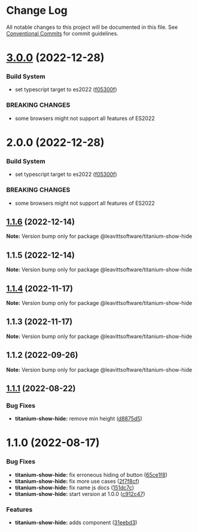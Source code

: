 # Change Log

All notable changes to this project will be documented in this file.
See [Conventional Commits](https://conventionalcommits.org) for commit guidelines.

# [3.0.0](https://github.com/LeavittSoftware/titanium-elements/compare/@leavittsoftware/titanium-show-hide@2.0.0...@leavittsoftware/titanium-show-hide@3.0.0) (2022-12-28)

### Build System

- set typescript target to es2022 ([f05300f](https://github.com/LeavittSoftware/titanium-elements/commit/f05300fb73bb634f2e7d0ae6a8c1b08132ee2b6a))

### BREAKING CHANGES

- some browsers might not support all features of ES2022

# 2.0.0 (2022-12-28)

### Build System

- set typescript target to es2022 ([f05300f](https://github.com/LeavittSoftware/titanium-elements/commit/f05300fb73bb634f2e7d0ae6a8c1b08132ee2b6a))

### BREAKING CHANGES

- some browsers might not support all features of ES2022

## [1.1.6](https://github.com/LeavittSoftware/titanium-elements/compare/@leavittsoftware/titanium-show-hide@1.1.5...@leavittsoftware/titanium-show-hide@1.1.6) (2022-12-14)

**Note:** Version bump only for package @leavittsoftware/titanium-show-hide

## 1.1.5 (2022-12-14)

**Note:** Version bump only for package @leavittsoftware/titanium-show-hide

## [1.1.4](https://github.com/LeavittSoftware/titanium-elements/compare/@leavittsoftware/titanium-show-hide@1.1.3...@leavittsoftware/titanium-show-hide@1.1.4) (2022-11-17)

**Note:** Version bump only for package @leavittsoftware/titanium-show-hide

## 1.1.3 (2022-11-17)

**Note:** Version bump only for package @leavittsoftware/titanium-show-hide

## 1.1.2 (2022-09-26)

**Note:** Version bump only for package @leavittsoftware/titanium-show-hide

## [1.1.1](https://github.com/LeavittSoftware/titanium-elements/compare/@leavittsoftware/titanium-show-hide@1.1.0...@leavittsoftware/titanium-show-hide@1.1.1) (2022-08-22)

### Bug Fixes

- **titanium-show-hide:** remove min height ([d8875d5](https://github.com/LeavittSoftware/titanium-elements/commit/d8875d569da007dff23763a931846842cb2b4fbe))

# 1.1.0 (2022-08-17)

### Bug Fixes

- **titanium-show-hide:** fix erroneous hiding of button ([65ce1f8](https://github.com/LeavittSoftware/titanium-elements/commit/65ce1f8c8125c61a888f12adde648a6ce3941bce))
- **titanium-show-hide:** fix more use cases ([2f7f8cf](https://github.com/LeavittSoftware/titanium-elements/commit/2f7f8cf7117887cd4d366790bf37809246a728f4))
- **titanium-show-hide:** fix name js docs ([151dc7c](https://github.com/LeavittSoftware/titanium-elements/commit/151dc7cd5081202bdd4a8bc1f9da1a873d9571cf))
- **titanium-show-hide:** start version at 1.0.0 ([c912c47](https://github.com/LeavittSoftware/titanium-elements/commit/c912c4749b2f9162c06f80cd6dab24ccd955824c))

### Features

- **titanium-show-hide:** adds component ([31eebd3](https://github.com/LeavittSoftware/titanium-elements/commit/31eebd39cbc9ede6f65d11ebeb11f832503ff372))
